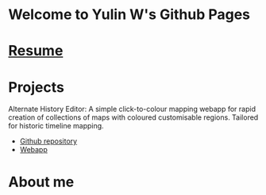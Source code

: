 # Welcome to Yulin W's Github Pages
# [Resume](https://yulin-w.github.io/resume/)
# Projects
Alternate History Editor: A simple click-to-colour mapping webapp for rapid creation of collections of maps with coloured customisable regions. Tailored for historic timeline mapping.
- [Github repository](https://github.com/Yulin-W/alternate-history-editor)
- [Webapp](https://yulin-w.github.io/alternate-history-editor/main.html)
# About me
